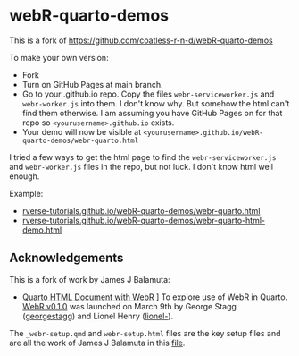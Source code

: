 # webR-quarto-demos

This is a fork of https://github.com/coatless-r-n-d/webR-quarto-demos

To make your own version:

* Fork
* Turn on GitHub Pages at main branch.
* Go to your <yourusername>.github.io repo. Copy the files `webr-serviceworker.js` and `webr-worker.js` into them. I don't know why. But somehow the html can't find them otherwise. I am assuming you have GitHub Pages on for that repo so `<yourusername>.github.io` exists.
* Your demo will now be visible at `<yourusername>.github.io/webR-quarto-demos/webr-quarto.html`

I tried a few ways to get the html page to find the `webr-serviceworker.js` and `webr-worker.js` files in the repo, but not luck. I don't know html well enough.

Example: 

* [rverse-tutorials.github.io/webR-quarto-demos/webr-quarto.html](rverse-tutorials.github.io/webR-quarto-demos/webr-quarto.html)
* [rverse-tutorials.github.io/webR-quarto-demos/webr-quarto-html-demo.html](rverse-tutorials.github.io/webR-quarto-demos/webr-quarto-html-demo.html)

## Acknowledgements

This is a fork of work by James J Balamuta:
- [Quarto HTML Document with WebR](https://github.com/coatless-r-n-d/webR-quarto-demos)
]
To explore use of WebR in Quarto. [WebR v0.1.0](https://twitter.com/gwstagg/status/1633821049329537025) was launched on March 9th
by George Stagg ([georgestagg](https://github.com/georgestagg)) and Lionel Henry ([lionel-](https://github.com/lionel-)). 

The `_webr-setup.qmd` and `webr-setup.html` files are the key setup files and are all the work of James J Balamuta in this [file](https://github.com/coatless-r-n-d/webR-quarto-demos/blob/main/webr-quarto-html-demo.qmd).

